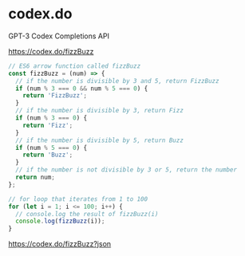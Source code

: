 # codex.do
GPT-3 Codex Completions API

<https://codex.do/fizzBuzz>
```javascript
// ES6 arrow function called fizzBuzz
const fizzBuzz = (num) => {
  // if the number is divisible by 3 and 5, return FizzBuzz
  if (num % 3 === 0 && num % 5 === 0) {
    return 'FizzBuzz';
  }
  // if the number is divisible by 3, return Fizz
  if (num % 3 === 0) {
    return 'Fizz';
  }
  // if the number is divisible by 5, return Buzz
  if (num % 5 === 0) {
    return 'Buzz';
  }
  // if the number is not divisible by 3 or 5, return the number
  return num;
};

// for loop that iterates from 1 to 100
for (let i = 1; i <= 100; i++) {
  // console.log the result of fizzBuzz(i)
  console.log(fizzBuzz(i));
}
```

<https://codex.do/fizzBuzz?json>
